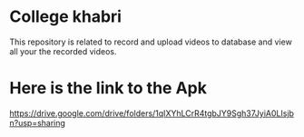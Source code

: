 # College khabri

This repository is related to record and upload videos to database and view all your the recorded videos.

# Here is the link to the Apk
https://drive.google.com/drive/folders/1qIXYhLCrR4tgbJY9Sgh37JyiA0LIsjbn?usp=sharing



